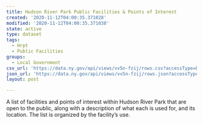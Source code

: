 ```yaml
---
title: Hudson River Park Public Facilities & Points of Interest
created: '2020-11-12T04:00:35.371028'
modified: '2020-11-12T04:00:35.371038'
state: active
type: dataset
tags:
  - Hrpt
  - Public Facilities
groups:
  - Local Government
csv_url: 'https://data.ny.gov/api/views/vv5n-fzij/rows.csv?accessType=DOWNLOAD'
json_url: 'https://data.ny.gov/api/views/vv5n-fzij/rows.json?accessType=DOWNLOAD'
layout: post

---
```

A list of facilities and points of interest within Hudson River Park that are open to the public, along with a description of what each is used for, and its location.  The list is organized by the facility’s use.
